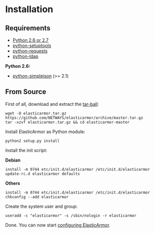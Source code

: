 # <a id="installation"></a> Installation

## <a id="installation-requirements"></a> Requirements

* [Python 2.6 or 2.7](https://www.python.org/)
* [python-setuptools](https://pythonhosted.org/setuptools/)
* [python-requests](http://docs.python-requests.org/en/master/)
* [python-ldap](https://www.python-ldap.org/)

**Python 2.6:**
* [python-simplejson](https://simplejson.readthedocs.org/en/latest/) (>= 2.1)

## <a id="installation-from-source"></a> From Source

First of all, download and extract the [tar-ball](https://github.com/NETWAYS/elasticarmor/archive/master.tar.gz):
```shell
wget -O elasticarmor.tar.gz https://github.com/NETWAYS/elasticarmor/archive/master.tar.gz
tar -xzvf elasticarmor.tar.gz && cd elasticarmor-master
```

Install ElasticArmor as Python module:
```shell
python2 setup.py install
```

Install the init script:

**Debian**
```shell
install -m 0744 etc/init.d/elasticarmor /etc/init.d/elasticarmor
update-rc.d elasticarmor defaults
```

**Others**
```shell
install -m 0744 etc/init.d/elasticarmor /etc/init.d/elasticarmor
chkconfig --add elasticarmor
```

Create the system user and group:

```shell
useradd -c "elasticarmor" -s /sbin/nologin -r elasticarmor
```

Done. You can now start [configuring ElasticArmor](01-About.md#about-configuration).
